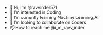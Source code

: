 - 👋 Hi, I’m @ravvinder571
- 👀 I’m interested in Coding
- 🌱 I’m currently learning Machine Learning,AI
- 💞️ I’m looking to collaborate on Coders
- 📫 How to reach me @i_m_ravv_inder

<!---
ravvinder571/ravvinder571 is a ✨ special ✨ repository because its `README.md` (this file) appears on your GitHub profile.
You can click the Preview link to take a look at your changes.
--->
